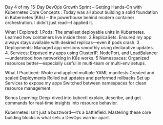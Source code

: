 Day 4 of my 15-Day DevOps Growth Sprint – Getting Hands-On with Kubernetes Core Concepts :
Today was all about building a solid foundation in Kubernetes (K8s) – the powerhouse behind modern container orchestration. I didn't just read—I applied it.

What I Explored:
1.Pods: The smallest deployable units in Kubernetes. Learned how containers live inside them.
2.ReplicaSets: Ensured my app always stays available with desired replicas—even if pods crash.
3. Deployments: Managed app versions smoothly using declarative updates.
4. Services: Exposed my apps using ClusterIP, NodePort, and LoadBalancer—understood how networking in K8s works.
5 Namespaces: Organized resources better—especially useful in multi-team or multi-env setups.

 What I Practiced:
Wrote and applied multiple YAML manifests
Created and scaled Deployments
Rolled out updates and performed rollbacks
Set up Services to expose my apps
Switched between namespaces for clean resource management

 Bonus Learning:
 Deep-dived into kubectl explain, describe, and get commands for real-time insights into resource behavior.

 Kubernetes isn't just a buzzword—it’s a battlefield. Mastering these core building blocks is what sets a DevOps warrior apart.
